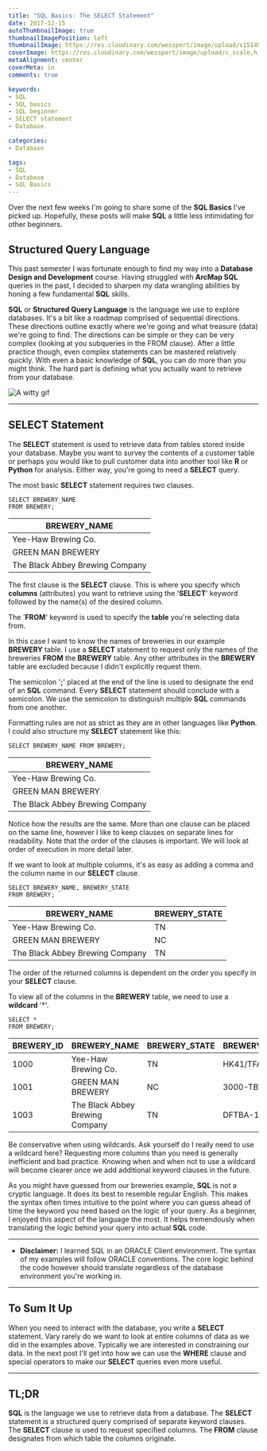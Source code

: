 ```yaml
---
title: "SQL Basics: The SELECT Statement"
date: 2017-12-15
autoThumbnailImage: true
thumbnailImagePosition: left
thumbnailImage: https://res.cloudinary.com/wessport/image/upload/v1514073271/SQL_bw_400_dz3urm.png
coverImage: https://res.cloudinary.com/wessport/image/upload/c_scale,h_1080,w_1920/v1513372413/mountain_sunset_iu7zey.jpg
metaAlignment: center
coverMeta: in
comments: true

keywords:
- SQL
- SQL basics
- SQL beginner
- SELECT statement
- Database

categories:
- Database

tags:
- SQL
- Database
- SQL Basics
---
```


Over the next few weeks I'm going to share some of the **SQL Basics** I've picked up. Hopefully, these posts will make **SQL** a little less intimidating for other beginners.

<!--more-->
## Structured Query Language ##

This past semester I was fortunate enough to find my way into a **Database Design and Development** course. Having struggled with **ArcMap SQL**  queries in the past, I decided to sharpen my data wrangling abilities by honing a few fundamental **SQL** skills.

**SQL** or **Structured Query Language** is the language we use to explore databases. It's a bit like a roadmap comprised of sequential directions. These directions outline exactly where we're going and what treasure (data) we're going to find. The directions can be simple or they can be very complex (looking at you subqueries in the FROM clause). After a little practice though, even complex statements can be mastered relatively quickly. With even a basic knowledge of **SQL**, you can do more than you might think. The hard part is defining what you actually want to retrieve from your database.

![A witty gif](https://media.giphy.com/media/3oKIPnuhcwE9tywW5y/giphy.gif)

------

## SELECT Statement ##

The **SELECT** statement is used to retrieve data from tables stored inside your database. Maybe you want to survey the contents of a customer table or perhaps you would like to pull customer data into another tool like **R** or **Python** for analysis. Either way, you're going to need a **SELECT** query.

The most basic **SELECT** statement requires two clauses.

```
SELECT BREWERY_NAME
FROM BREWERY;
```
| BREWERY_NAME                    |
| ------------------------------- |
| Yee-Haw Brewing Co.             |
| GREEN MAN BREWERY               |
| The Black Abbey Brewing Company |


The first clause is the **SELECT** clause. This is where you specify which **columns** (attributes) you want to retrieve using the '**SELECT**' keyword followed by the name(s) of the desired column.

The '**FROM**' keyword is used to specify the **table** you're selecting data from.

In this case I want to know the names of breweries in our example **BREWERY** table. I use a **SELECT** statement to request only the names of the breweries **FROM** the **BREWERY** table. Any other attributes in the **BREWERY** table are excluded because I didn't explicitly request them.

The semicolon '**;**' placed at the end of the line is used to designate the end of an **SQL** command. Every **SELECT** statement should conclude with a semicolon. We use the semicolon to distinguish multiple **SQL** commands from one another.

Formatting rules are not as strict as they are in other languages like **Python**. I could also structure my **SELECT** statement like this:

```
SELECT BREWERY_NAME FROM BREWERY;
```
| BREWERY_NAME                    |
| ------------------------------- |
| Yee-Haw Brewing Co.             |
| GREEN MAN BREWERY               |
| The Black Abbey Brewing Company |

Notice how the results are the same. More than one clause can be placed on the same line, however I like to keep clauses on separate lines for readability. Note that the order of the clauses is important. We will look at order of execution in more detail later.

If we want to look at multiple columns, it's as easy as adding a comma and the column name in our **SELECT** clause.

```
SELECT BREWERY_NAME, BREWERY_STATE
FROM BREWERY;
```
| BREWERY_NAME                    | BREWERY_STATE |
| ------------------------------- | ----- |
| Yee-Haw Brewing Co.             | TN    |
| GREEN MAN BREWERY               | NC    |
| The Black Abbey Brewing Company | TN    |

The order of the returned columns is dependent on the order you specify in your **SELECT** clause.

To view all of the columns in the **BREWERY** table, we need to use a **wildcard** '*'.

```
SELECT *
FROM BREWERY;
```
| BREWERY_ID | BREWERY_NAME                    | BREWERY_STATE | BREWERY_LICENSE |
|----------- | ------------------------------- | ----- | --------------- |
| 1000       | Yee-Haw Brewing Co.             | TN    | HK41/TFA        |
| 1001       | GREEN MAN BREWERY               | NC    | 3000-TBTL       |
| 1003       | The Black Abbey Brewing Company | TN    | DFTBA-10102017  |

Be conservative when using wildcards. Ask yourself do I really need to use a wildcard here? Requesting more columns than you need is generally inefficient and bad practice. Knowing when and when not to use a wildcard will become clearer once we add additional keyword clauses in the future.

As you might have guessed from our breweries example, **SQL** is not a cryptic language. It does its best to resemble regular English. This makes the syntax often times intuitive to the point where you can guess ahead of time the keyword you need based on the logic of your query. As a beginner, I enjoyed this aspect of the language the most. It helps tremendously when translating the logic behind your query into actual **SQL** code.

------
* **Disclaimer:** I learned SQL in an ORACLE Client environment. The syntax of my examples will follow ORACLE conventions. The core logic behind the code however should translate regardless of the database environment you're working in.
------

## To Sum It Up ##

When you need to interact with the database, you write a **SELECT** statement. Vary rarely do we want to look at entire columns of data as we did in the examples above. Typically we are interested in constraining our data. In the next post I'll get into how we can use the **WHERE** clause and special operators to make our **SELECT** queries even more useful.

------

## TL;DR ##

**SQL** is the language we use to retrieve data from a database. The **SELECT** statement is a structured query comprised of separate keyword clauses. The **SELECT** clause is used to request specified columns. The **FROM** clause designates from which table the columns originate.
